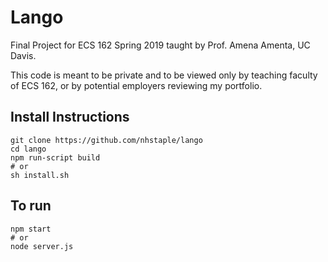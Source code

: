 # Lango #
Final Project for ECS 162 Spring 2019 taught by Prof. Amena Amenta, UC Davis.

This code is meant to be private and to be viewed only by teaching faculty of ECS 162, or by potential employers reviewing my portfolio.

## Install Instructions ##
```
git clone https://github.com/nhstaple/lango
cd lango
npm run-script build
# or
sh install.sh
```

## To run ##
```
npm start
# or
node server.js
```
